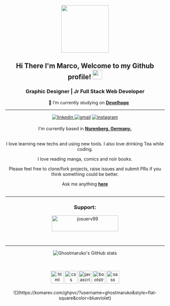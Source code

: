 <div id="header" align="center">
  <img src="https://media.giphy.com/media/cFdHXXm5GhJsc/giphy.gif" width="150"/>
</div>

<div align="center">
<h2> Hi There I'm Marco, Welcome to my Github profile! <img src="https://github.com/abdoachhoubi/abdoachhoubi/blob/main/gifs/Hi.gif" width="30"></h2>
<h3>Graphic Designer | Jr Full Stack Web Developer</h3>
  <ul align="center">
    <p>🔭 I’m currently studying on <strong> <a href="https://www.develhope.co/en/" target="_blank">Develhope</a></strong></p>
  </ul>

  <hr>
<a href="https://www.linkedin.com/in/marco-esu" target="_blank">
<img src=https://img.shields.io/badge/linkedin-%2300acee.svg?color=405DE6&style=for-the-badge&logo=linkedin&logoColor=white alt=linkedin style="margin-bottom: 5px;" />
</a>
 <a href="mailto:marcoesu.esu@gmail.com" target="blank">
 <img src="https://img.shields.io/badge/gmail-EA4335.svg?style=for-the-badge&logo=gmail&logoColor=white" alt="gmail" style="margin-bottom: 5px;"/></a>
<a href="https://www.instagram.com/gesus_artworks/" target="_blank">
<img src=https://img.shields.io/badge/instagram-%ff5851db.svg?color=C13584&style=for-the-badge&logo=instagram&logoColor=white alt=instagram style="margin-bottom: 5px;" />
</a>
   
I'm currently based in **[Nurenberg, Germany.](https://www.google.com/maps/place/Norimberga,+Germania/@49.4360085,10.9926115,11z/data=!3m1!4b1!4m5!3m4!1s0x479f57aeb5b61cd3:0xdd5daf85a98c21b7!8m2!3d49.4521018!4d11.0766654)**

<br>
I love learning new techs and using new tools. I also love drinking Tea while coding.
<br>
  
I love reading manga, comics and noir books.
<br>
  
Please feel free to clone/fork projects, raise issues and submit PRs if you think something could be better.
<br>
  
Ask me anything **[here](https://github.com/ghostmaruko/ghostmaruko/issues/new)**
<br>
<br>
<hr>
  
<p>
  <h3 align="center">Support:</h3>
  <p>
    <a href="https://www.buymeacoffee.com/marcoesu">
      <img align="center" src="https://cdn.buymeacoffee.com/buttons/v2/default-yellow.png" height="50" width="210" alt="josuerv99"/>
    </a>
  </p>
</p>

<br>
<hr>

![Ghostmaruko's GitHub stats](https://github-readme-stats.vercel.app/api?username=ghostmaruko&theme=cobalt&show_icons=true)
<br>
<br>

<br/>
<a margin="10" href="https://developer.mozilla.org/en-US/docs/Web/HTML" target="_blank"><img margin="10px" height="40" src="https://github.com/abdoachhoubi/abdoachhoubi/blob/main/svgs/html.svg" alt="html"></a>
<a margin="10" href="https://developer.mozilla.org/en-US/docs/Web/CSS" target="_blank"><img margin="10px" height="40" src="https://github.com/abdoachhoubi/abdoachhoubi/blob/main/svgs/css.svg" alt="css"></a>
<a margin="10" href="https://developer.mozilla.org/en-US/docs/Web/JavaScript" target="_blank"><img margin="10px" height="40" src="https://github.com/abdoachhoubi/abdoachhoubi/blob/main/svgs/javascript.svg" alt="javascript"></a>
<a margin="10" href="https://getbootstrap.com" target="_blank"><img margin="10px" height="40" src="https://github.com/abdoachhoubi/abdoachhoubi/blob/main/svgs/bootstrap.svg" alt="bootstrap"></a>
<a margin="10" href="https://sass-lang.com" target="_blank"><img margin="10px" height="40" src="https://github.com/abdoachhoubi/abdoachhoubi/blob/main/svgs/sass.svg" alt="sass"></a>

<br>
<br>
![](https://komarev.com/ghpvc/?username=ghostmaruko&style=flat-square&color=blueviolet)
